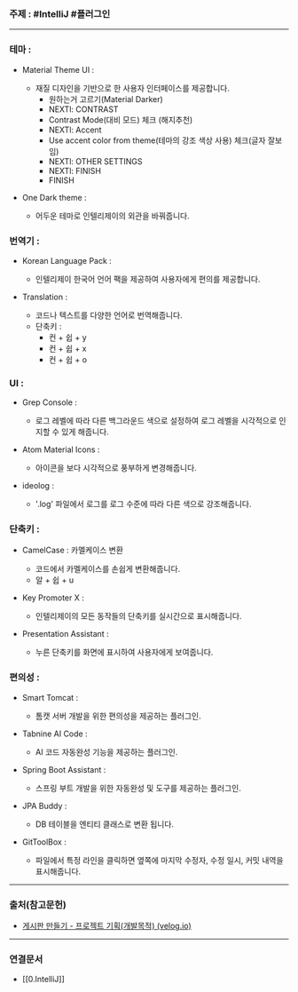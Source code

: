 ### 주제 : #IntelliJ #플러그인

___

### 테마 : 

- Material Theme UI : 
    - 재질 디자인을 기반으로 한 사용자 인터페이스를 제공합니다.
	    - 원하는거 고르기(Material Darker)
	    - NEXTl: CONTRAST
	    - Contrast Mode(대비 모드) 체크 (해지추천)
	    - NEXTl: Accent
	    - Use accent color from theme(테마의 강조 색상 사용) 체크(글자 잘보임)
	    - NEXTl: OTHER SETTINGS
	    - NEXTl: FINISH
	    - FINISH

- One Dark theme : 
    - 어두운 테마로 인텔리제이의 외관을 바꿔줍니다.

### 번역기 : 

- Korean Language Pack : 
    - 인텔리제이 한국어 언어 팩을 제공하여 사용자에게 편의를 제공합니다.

- Translation : 
    - 코드나 텍스트를 다양한 언어로 번역해줍니다.
    - 단축키 : 
	    - 컨 + 쉽 + y
	    - 컨 + 쉽 + x
	    - 컨 + 쉽 + o

### UI :

- Grep Console : 
    - 로그 레벨에 따라 다른 백그라운드 색으로 설정하여 로그 레벨을 시각적으로 인지할 수 있게 해줍니다.

- Atom Material Icons :
    - 아이콘을 보다 시각적으로 풍부하게 변경해줍니다.

- ideolog :
    - '.log' 파일에서 로그를 로그 수준에 따라 다른 색으로 강조해줍니다.

### 단축키 : 

- CamelCase : 카멜케이스 변환 
    - 코드에서 카멜케이스를 손쉽게 변환해줍니다.
    - 알 + 쉽 + u

- Key Promoter X : 
    - 인텔리제이의 모든 동작들의 단축키를 실시간으로 표시해줍니다.

- Presentation Assistant : 
    - 누른 단축키를 화면에 표시하여 사용자에게 보여줍니다.

### 편의성 : 

- Smart Tomcat : 
    - 톰캣 서버 개발을 위한 편의성을 제공하는 플러그인.

- Tabnine AI Code :
    - AI 코드 자동완성 기능을 제공하는 플러그인.

- Spring Boot Assistant : 
    - 스프링 부트 개발을 위한 자동완성 및 도구를 제공하는 플러그인.

- JPA Buddy : 
    - DB 테이블을 엔티티 클래스로 변환 됩니다.

- GitToolBox :    
    - 파일에서 특정 라인을 클릭하면 옆쪽에 마지막 수정자, 수정 일시, 커밋 내역을 표시해줍니다.

___

### 출처(참고문헌)

- [게시판 만들기 - 프로젝트 기획(개발목적) (velog.io)](https://velog.io/@jhs000123/%EA%B2%8C%EC%8B%9C%ED%8C%90-%EB%A7%8C%EB%93%A4%EA%B8%B0-%ED%94%84%EB%A1%9C%EC%A0%9D%ED%8A%B8-%EA%B8%B0%ED%9A%8D)

___

### 연결문서

- [[0.IntelliJ]]
